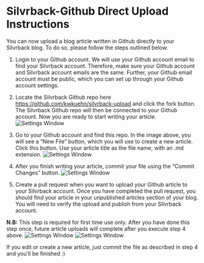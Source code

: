 # Silvrback-Github Direct Upload Instructions
You can now upload a blog article written in Github directly to your Silvrback blog. To do so, please follow the steps outlined below.

  1. Login to your Github account. We will use your Github account email to find your Silvrback account. Therefore, make sure your Github account and Silvrback account emails are the same. Further, your Github email account must be public, which you can set up through your Github account settings.

  2. Locate the Silvrback Github repo here https://github.com/kwkuehn/silvrback-upload and click the fork button. The Silvrback Github repo will then be connected to your Github account. Now you are ready to start writing your article.
  ![Settings Window](https://raw.github.com/kwkuehn/silvrback-upload/master/image/forku.png)

  3. Go to your Github account and find this repo. In the image above, you will see a “New File” button, which you will use to create a new article. Click this button. Use your article title as the file name, with an .md extension.
  ![Settings Window](https://raw.github.com/kwkuehn/silvrback-upload/master/image/article.png)

  4. After you finish writing your article, commit your file using the “Commit Changes” button.
  ![Settings Window](https://raw.github.com/kwkuehn/silvrback-upload/master/image/commit.png)

  5. Create a pull request when you want to upload your Github article to your Silvrback account. Once you have completed the pull request, you should find your article in your unpublished articles section of your blog. You will need to verify the upload and publish from your Silvrback account.

  **N.B:** This step is required for first time use only. After you have done this step once, future article uploads will complete after you execute step 4 above.
 ![Settings Window](https://raw.github.com/kwkuehn/silvrback-upload/master/image/pull_request.png)
 ![Settings Window](https://raw.github.com/kwkuehn/silvrback-upload/master/image/done.png)

If you edit or create a new article, just commit the file as described in step 4 and you’ll be finished :)
